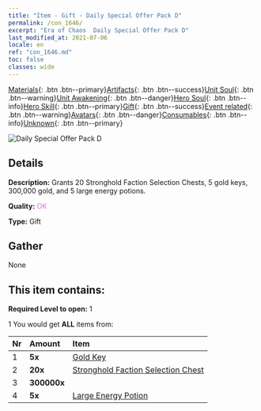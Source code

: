 ```yaml
---
title: "Item - Gift - Daily Special Offer Pack D"
permalink: /con_1646/
excerpt: "Era of Chaos  Daily Special Offer Pack D"
last_modified_at: 2021-07-06
locale: en
ref: "con_1646.md"
toc: false
classes: wide
---
```

 [Materials](/Items/){: .btn .btn--primary}[Artifacts](/Items/Artifacts/){: .btn .btn--success}[Unit Soul](/Items/UnitSoul/){: .btn .btn--warning}[Unit Awakening](/Items/UnitAwakening/){: .btn .btn--danger}[Hero Soul](/Items/HeroSoul/){: .btn .btn--info}[Hero Skill](/Items/HeroSkill/){: .btn .btn--primary}[Gift](/Items/Gift/){: .btn .btn--success}[Event related](/Items/Events/){: .btn .btn--warning}[Avatars](/Items/Avatars/){: .btn .btn--danger}[Consumables](/Items/Consumables/){: .btn .btn--info}[Unknown](/Items/Unknown/){: .btn .btn--primary}

 ![Daily Special Offer Pack D](/images/t/i_907236.png)

## Details
 **Description:** Grants 20 Stronghold Faction Selection Chests, 5 gold keys, 300,000 gold, and 5 large energy potions.

 **Quality:** <span style="color: #DA70D6">OK</span>

 **Type:** Gift

## Gather

  None

## This item contains:

 **Required Level to open:** 1

 1 You would get **ALL** items  from:

  | Nr | Amount |     Item    |
  |:---|:-------|:------------|
  | 1 |  **5x** | [Gold Key](/Items/con_783/) |  | 
  | 2 |  **20x** | [Stronghold Faction Selection Chest](/Items/con_1642/) |  | 
  | 3 |  **300000x** | <i class="fas fa-coins"/> |  | 
  | 4 |  **5x** | [Large Energy Potion](/Items/con_706/) |  | 
